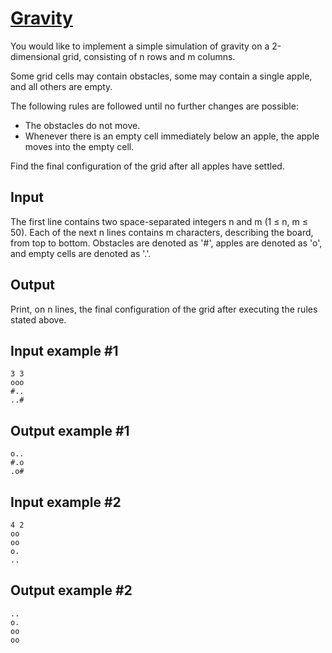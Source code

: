 # [Gravity](https://www.e-olymp.com/en/problems/8216)

You would like to implement a simple simulation of gravity on a 2-dimensional grid, consisting of n rows and m columns.

Some grid cells may contain obstacles, some may contain a single apple, and all others are empty.

The following rules are followed until no further changes are possible:

- The obstacles do not move.
- Whenever there is an empty cell immediately below an apple, the apple moves into the empty cell.

Find the final configuration of the grid after all apples have settled.

## Input

The first line contains two space-separated integers n and m (1 ≤ n, m ≤ 50). Each of the next n lines contains m characters, describing the board, from top to bottom. Obstacles are denoted as '#', apples are denoted as 'o', and empty cells are denoted as '.'.

## Output

Print, on n lines, the final configuration of the grid after executing the rules stated above.

## Input example #1
```
3 3
ooo
#..
..#
```

## Output example #1
```
o..
#.o
.o#
```

## Input example #2
```
4 2
oo
oo
o.
..
```

## Output example #2
```
..
o.
oo
oo
```

